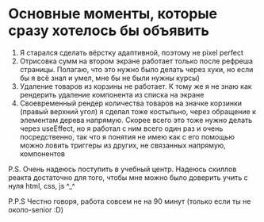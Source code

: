 # Основные моменты, которые сразу хотелось бы объявить
1. Я старался сделать вёрстку адаптивной, поэтому не pixel perfect
2. Отрисовка сумм на втором экране работает только после рефреша страницы. Полагаю, что это нужно было делать через хуки, но если бы я всё знал и умел, мне бы не были нужны курсы)
3. Удаление товаров из корзины не работает. К тому же я не знаю как рендерить удаление компонента из списка на экране
4. Своевременный рендер количества товаров на значке корзинки (правый верхний угол) я сделал тоже костыльно, через обращение к элементам дерева напрямую. Скорее всего это тоже нужно делать через useEffect, но я работал с ним всего один раз и очень посредственно, так что я понятия не имею как с его помощью можно ловить триггеры из других, не связанных напрямую, компонентов

P.S. Очень надеюсь поступить в учебный центр. Надеюсь скиллов реакта достаточно для того, чтобы мне можно было доверить учить с нуля html, css, js   ^_^

P.P.S Честно говоря, работа совсем не на 90 минут (только если ты не около-senior :D)

